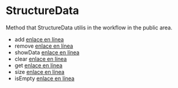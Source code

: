 # StructureData

Method that StructureData utilis in the workflow in the public area.

- add [enlace en línea](http://www.limni.net)
- remove [enlace en línea](http://www.limni.net)
- showData [enlace en línea](http://www.limni.net)
- clear [enlace en línea](http://www.limni.net)
- get [enlace en línea](http://www.limni.net)
- size [enlace en línea](http://www.limni.net)
- isEmpty [enlace en línea](http://www.limni.net)

  
  
  
